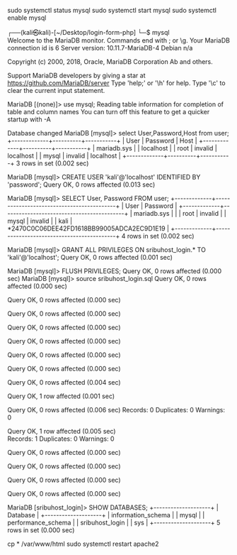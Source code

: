 sudo systemctl status mysql
sudo systemctl start mysql
sudo systemctl enable mysql


┌──(kali㉿kali)-[~/Desktop/login-form-php]
└─$ mysql    
Welcome to the MariaDB monitor.  Commands end with ; or \g.
Your MariaDB connection id is 6
Server version: 10.11.7-MariaDB-4 Debian n/a

Copyright (c) 2000, 2018, Oracle, MariaDB Corporation Ab and others.

Support MariaDB developers by giving a star at https://github.com/MariaDB/server
Type 'help;' or '\h' for help. Type '\c' to clear the current input statement.

MariaDB [(none)]> use mysql;
Reading table information for completion of table and column names
You can turn off this feature to get a quicker startup with -A

Database changed
MariaDB [mysql]> select User,Password,Host from user;
+-------------+----------+-----------+
| User        | Password | Host      |
+-------------+----------+-----------+
| mariadb.sys |          | localhost |
| root        | invalid  | localhost |
| mysql       | invalid  | localhost |
+-------------+----------+-----------+
3 rows in set (0.002 sec)


MariaDB [mysql]> CREATE USER 'kali'@'localhost' IDENTIFIED BY 'password';
Query OK, 0 rows affected (0.013 sec)

MariaDB [mysql]> SELECT User, Password FROM user;
+-------------+-------------------------------------------+
| User        | Password                                  |
+-------------+-------------------------------------------+
| mariadb.sys |                                           |
| root        | invalid                                   |
| mysql       | invalid                                   |
| kali        | *2470C0C06DEE42FD1618BB99005ADCA2EC9D1E19 |
+-------------+-------------------------------------------+
4 rows in set (0.002 sec)


MariaDB [mysql]>         GRANT ALL PRIVILEGES ON sribuhost_login.* TO 'kali'@'localhost';
Query OK, 0 rows affected (0.001 sec)

MariaDB [mysql]> FLUSH PRIVILEGES;
Query OK, 0 rows affected (0.000 sec)
MariaDB [mysql]> source sribuhost_login.sql
Query OK, 0 rows affected (0.000 sec)

Query OK, 0 rows affected (0.000 sec)

Query OK, 0 rows affected (0.000 sec)

Query OK, 0 rows affected (0.000 sec)

Query OK, 0 rows affected (0.000 sec)

Query OK, 0 rows affected (0.000 sec)

Query OK, 0 rows affected (0.000 sec)

Query OK, 0 rows affected (0.004 sec)

Query OK, 1 row affected (0.001 sec)

Query OK, 0 rows affected (0.006 sec)
Records: 0  Duplicates: 0  Warnings: 0

Query OK, 1 row affected (0.005 sec)               
Records: 1  Duplicates: 0  Warnings: 0

Query OK, 0 rows affected (0.000 sec)

Query OK, 0 rows affected (0.000 sec)

Query OK, 0 rows affected (0.000 sec)

Query OK, 0 rows affected (0.000 sec)

MariaDB [sribuhost_login]> SHOW DATABASES;
+--------------------+
| Database           |
+--------------------+
| information_schema |
| mysql              |
| performance_schema |
| sribuhost_login    |
| sys                |
+--------------------+
5 rows in set (0.000 sec)















cp * /var/www/html
sudo systemctl restart apache2
